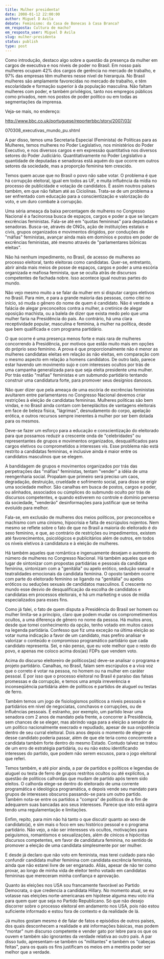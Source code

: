 ```yaml
---
title: Mulher presidenta!
date: 2008-01-12 22:00:00
author: Miguel D Avila
debate: Feminismo: da Casa de Bonecas à Casa Branca?
em_resposta: Cultura de macho?
em_resposta_user: Miguel D Avila
slug: mulher-presidenta
status: publish 
type: post
---
```


Como introdução, destaco algo sobre a questão da presença da mulher em cargos de executiva e nos níveis de poder no Brasil. Em nosso país mulheres ocupam 42% dos cargos de gerência no mercado de trabalho, e 97% das empresas têm mulheres nesse nível de hierarquia. No Brasil mulheres são amplamente favorecidas no mercado de trabalho, e têm escolaridade e formação superior à da população masculina. Não faltam mulheres com poder, e também privilégios, tanto nos empregos públicos como privados, nem nos postos de poder político ou em todas as segmentações da imprensa.  

  

Veja-se mais, no endereço:  

http://www.bbc.co.uk/portuguese/reporterbbc/story/2007/03/  

070308\_executivas\_mundo\_pu.shtml  

  

A par disso, temos uma Secretaria Especial (Feminista) de Políticas para as Mulheres, temos mulheres no Poder Legislativo, nos ministérios do Poder Executivo, e nos diversos cargos e em expressão quantitativa nos diversos setores do Poder Judiciário. Quantitativamente no Poder Legislativo a quantidade de deputadas e senadoras está aquém do que ocorre em outros setores da sociedade, mas a proporção feminina tem crescido.   

  

Temos quem acuse que no Brasil o povo não sabe votar. O problema é que há corrupção eleitoral, igual em todos as UF, e muita influência da mídia no processo de publicidade e votação de candidatos. È assim noutros países também, em que não faltam até as Ciciolinas. Trata-se de um problema a ser enfrentado com educação para a conscientização e valorização do voto, e um duro combate à corrupção.  

  

Uma séria ameaça da baixa percentagem de mulheres no Congresso Nacional é a facinorosa busca de espaços, cargos e poder a que se lançam excrências feministas. Fala-se até em "quotas femininas" para deputadas e senadoras. Busca-se, através de ONGs, ação de instituições estatais e civis, grupos organizados e movimentos dirigidos, por conduções de "máfias" feministas, avançar ainda mais em domínios e postos em poder de excrências feministas, até mesmo através de "parlamentares biônicas eleitas".   

  

Não há nenhum impedimento, no Brasil, de acesso de mulheres ao processo eleitoral, tanto eleitoras como candidatas. Quer-se, entretanto, abrir ainda mais meios de posse de espaços, cargos e poder a uma escória organizada e mafiosa feminista, que se oculta atrás de discursos competentes de fachada nobre. Isso acontece igual noutras partes do mundo.  

  

Não vejo mesmo muito a se falar da mulher em si disputar cargos eletivos no Brasil. Para mim, e para a grande maioria das pessoas, como citei no início, só muda o gênero do nome de quem é candidato. Não é verdade a falácia de alegar preconceitos contra a mulher, a cretinice de alegar oposição machista, ou a balela de dizer que exista medo pelo que uma mulher faria na Presidência do país. Ao contrário, há uma clara receptividade popular, masculina e feminina, à mulher na política, desde que bem qualificada e com programa partidário.   

  

O que ocorre é uma presença menos forte e mais rara de mulheres concorrendo à Presidência, por motivos que estão muito mais em opções do próprio sexo feminino. A prova é que proporcionalmente não é menor as mulheres candidatas eleitas em relação às não eleitas, em comparação com o mesmo aspecto em relação a homens candidatos. De outro lado, parece estar havendo um movimento sujo e com interesses ocultos por trás de uma campanha generalizada para que seja eleita presidente uma mulher. Por trás estão "máfias" feministas e um submundo partidário tentando construir uma candidatura forte, para promover seus desígnios danosos.   

  

Não quer dizer que pela ameaça de uma escória de excrências feministas avultarem entre parlamentares no Congresso Nacional devemos criar restrições à eleição de candidatas femininas. Mulheres políticas são bem vindas, e no Brasil ainda contam com beneplácitos de vantagens eleitorais em face de beleza física, "lágrimas", desnudamento do corpo, apelação erótica, e outros recursos sempre inerentes à mulher por ser bem dotada para os mesmos.   

  

Deve-se fazer um esforço para a educação e conscientização do eleitorado para que possamos reduzir a crescente onda de "celebridades" ou representantes de grupos e movimentos organizados, desqualificados para cargos eletivos ou comprometidos a interesses vis. Esse problema não está restrito a candidatas femininas, e inclusive ainda é maior entre os candidatos masculinos que se elegem.   

  

A bandidagem de grupos e movimentos organizados por trás das perpetrações das "máfias" feministas, tentam "vender" a idéia de uma reengenharia social. Propalam que primeiro será preciso um caos, degradação, destruição, crueldade e sofrimento social, para disso se erigir uma sociedade melhor. São canalhas em busca de postos, cargos e poder, ou alinhados, associados ou cúmplices do submundo oculto por trás de discursos competentes, e quando estiverem no controle e domínio perverso da sociedade, "venderão" desinformações para justificar que se tenha evoluído para melhor.   

  

Fala-se, em exclusão de mulheres dos meios políticos, por preconceitos e machismo com uma cinismo, hipocrisia e falta de escrúpulos nojentos. Nem mesmo se reflete sobre o fato de que no Brasil a maioria do eleitorado é do sexo feminino, e que, ao contrário de restrições ou impedimentos, existem até favorecimentos, psicológicos e publicitários além de outros, em todos os níveis eletivos à candidatura e à eleição de mulheres.   

  

Há também aqueles que romântica e ingenuamente desejam o aumento do número de mulheres no Congresso Nacional. Há também aqueles que em lugar de sintonizar com propostas partidárias e pessoais da candidata feminina, sintonizam com a "genitália" ou apelo erótico, sedução sexual e teatralidades emocionais da candidata feminina. O oposto também ocorre com parte do eleitorado feminino se ligando na "genitália" ou apelos eróticos ou seduções sexuais de candidatos masculinos. É crescente no mundo esse desvio de desqualificação da escolha de candidatos e candidatas em processos eleitorais, e há um marketing e usos de mídia especializados para esses fins.  

  

Como já falei, o fato de quem disputa a Presidência do Brasil ser homem ou mulher limita-se a princípio, claro que podem mudar os comprometimentos ocultos, a uma diferença de gênero no nome da pessoa. Há muitos anos, desde que tomei conhecimento da opção, tenho votado em muitos casos na legenda partidária. Confesso que fiz uma exceção na última eleição ao votar numa indicação a favor de um candidato, mas prefiro analisar e valorizar o conteúdo e compromisso programático partidário que cada candidato representa. Sei, e não penso, que eu vote melhor que o resto do povo, e apenas me coloco acima dos(as) FDPs que vendem voto.   

  

Acima do discurso eleitoreiro de políticos(as) deve-se analisar o programa e projeto partidário. Canalhas, no Brasil, falam sem escrúpulos e a viva voz que o correto é votar na pessoa, no homem ou na mulher em caráter pessoal. É por isso que o processo eleitoral no Brasil é paraíso das falsas promessas e da corrupção, e temos uma ampla irreverência e inconseqüência partidária além de políticos e partidos de aluguel ou testas de ferro.   

  

Também temos um jogo de fisiologismos políticos a níveis pessoais e partidários em nível de negociatas, conchavos e corrupções, ou de influências pessoais. É estranho, por exemplo, um partido levar uma senadora com 2 anos de mandato pela frente, a concorrer à Presidência, sem chances de se eleger, mas abrindo vaga para a eleição a senador de um político nacionalmente execrado e repudiado, apesar de sua onipotência dentro de seu curral eleitoral. Dois anos depois o momento de eleger-se desse candidato poderia passar, além de que ele teria como concorrente a candidata também forte dentro do mesmo Estado. Contudo talvez se tratou de um erro de estratégia partidária, ou eu não estou identificando interesses do partido, que podem não serem escusos, para o jogo eleitoral que referi.  

  

Temos também, e até pior ainda, a par de partidos e políticos e legendas de aluguel ou testa de ferro de grupos restritos ocultos ou até explícitos, a questão de políticos calhordas que mudam de partido após terem sido eleitos. O calhorda elege-se dentro do eleitorado de uma corrente programática e ideológica programática, e depois vende seu mandato para grupos de interesses obscuros passando-se para um outro partido. Também nota-se entre os partidos a "compra" de políticos de a fim de adequarem suas bancadas aos seus interesses. Parece que isto está agora tendo uma regulamentação e limitações.  

  

Enfim, repito, para mim não há tanto o que discutir quanto ao sexo de candidato(a), e sim mais o foco em seu histórico pessoal e o programa partidário. Não vejo, a não ser interesses vis ocultos, motivações para peiguismos, romantismos e sexualizações, além de cínicos e hipócritas discursos competentes, em favor de candidatura feminina, no sentido de promover a eleição de uma candidata simplesmente por ser mulher.   

  

E desde já declaro que não voto em feminista, mas terei cuidado para não confundir candidata mulher feminina com candidata excrência feminista, ainda que não estarei livre de ser enganado. Aliás, apesar de não ter como provar, ao longo de minha vida de eleitor tenho votado em candidatas femininas que mereceram minha confiança e aprovação.  

  

Quanto às eleições nos USA sou francamente favorável ao Partido Democrata, o que credencia a candidata Hillary. No momento atual, se eu votasse nas eleições norte-americanas em hipótese alguma meu voto iria para quem quer que seja no Partido Republicano. Só que não desejo discorrer sobre o processo eleitoral em andamento nos USA, pois não estou suficiente informado e estou fora de contexto e da realidade de lá.   

  

Já muitos gostam mesmo é de falar de fatos e episódios de outros países, dos quais desconhecem a realidade e até informações básicas, mas podem "montar" num discurso competente e vender gato por lebre para os que os ouvem e também são ignorantes da verdade relativa ao outro país. A par disso tudo, apresentam-se também os "militantes" e também os "cabeças feitas", para os quais os fins justificam os meios em a mentira poder ser melhor que a verdade.
